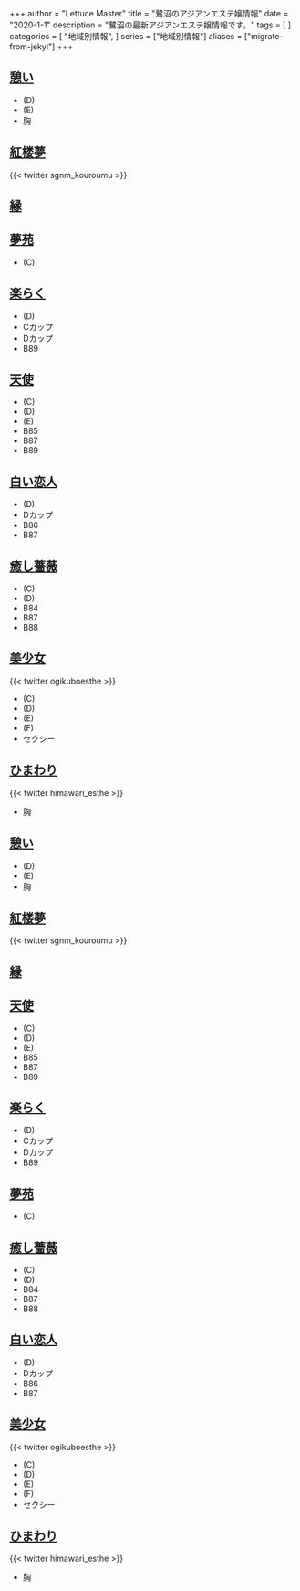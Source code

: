 +++
author = "Lettuce Master"
title = "鷺沼のアジアンエステ嬢情報"
date = "2020-1-1"
description = "鷺沼の最新アジアンエステ嬢情報です。"
tags = [
]
categories = [
    "地域別情報",
]
series = ["地域別情報"]
aliases = ["migrate-from-jekyl"]
+++

## [憩い](http://massage-esthe.tokyo/)
- (D)
- (E)
- 胸
## [紅楼夢](https://kou-rou-mu.sweet-relaxation.com/)

{{< twitter sgnm_kouroumu >}}
## [縁](http://lavender.este88.com/)
## [夢苑](http://yumeen.jpest.net/)
- (C)
## [楽らく](http://rkrk.info/)
- (D)
- Cカップ
- Dカップ
- B89
## [天使](https://tenshi.jpn.vin/)
- (C)
- (D)
- (E)
- B85
- B87
- B89
## [白い恋人](http://www.shiroikoibito.esturl.com/)
- (D)
- Dカップ
- B86
- B87
## [癒し薔薇](http://www.bara.estheshop.com/)
- (C)
- (D)
- B84
- B87
- B88
## [美少女](https://bishoujyo.uouono.com/)

{{< twitter ogikuboesthe >}}
- (C)
- (D)
- (E)
- (F)
- セクシー
## [ひまわり](https://saginuma-mensesthe.com/)

{{< twitter himawari_esthe >}}
- 胸
## [憩い](http://massage-esthe.tokyo/)
- (D)
- (E)
- 胸
## [紅楼夢](https://kou-rou-mu.sweet-relaxation.com/)

{{< twitter sgnm_kouroumu >}}
## [縁](http://lavender.este88.com/)
## [天使](https://tenshi.jpn.vin/)
- (C)
- (D)
- (E)
- B85
- B87
- B89
## [楽らく](http://rkrk.info/)
- (D)
- Cカップ
- Dカップ
- B89
## [夢苑](http://yumeen.jpest.net/)
- (C)
## [癒し薔薇](http://www.bara.estheshop.com/)
- (C)
- (D)
- B84
- B87
- B88
## [白い恋人](http://www.shiroikoibito.esturl.com/)
- (D)
- Dカップ
- B86
- B87
## [美少女](https://bishoujyo.uouono.com/)

{{< twitter ogikuboesthe >}}
- (C)
- (D)
- (E)
- (F)
- セクシー
## [ひまわり](https://saginuma-mensesthe.com/)

{{< twitter himawari_esthe >}}
- 胸
